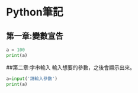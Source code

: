 # Python筆記

## 第一章:變數宣告
```python
a = 100
print(a)
```

##第二章:字串輸入
輸入想要的參數，之後會顯示出來。
```python
a=input('請輸入參數')
print(a)
```
